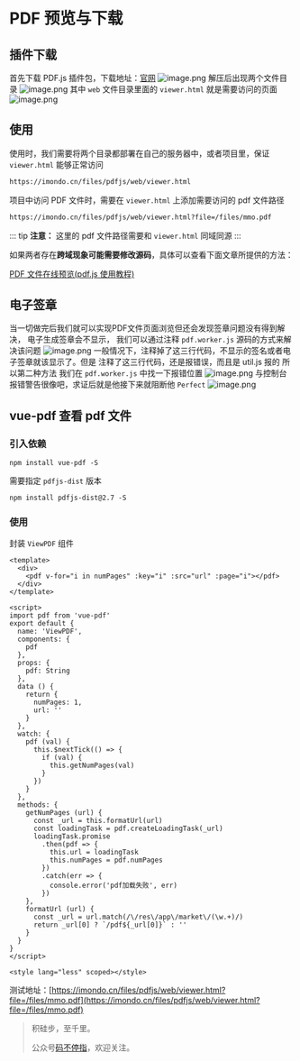 # PDF 预览与下载

## 插件下载

首先下载 PDF.js 插件包，下载地址：[官网](https://mozilla.github.io/pdf.js/getting_started/#download)
![image.png](https://p3-juejin.byteimg.com/tos-cn-i-k3u1fbpfcp/d770454fc8204b7883f440638426e091~tplv-k3u1fbpfcp-zoom-1.image)
解压后出现两个文件目录
![image.png](https://p3-juejin.byteimg.com/tos-cn-i-k3u1fbpfcp/6e31ac8edb574183804e3ce5b2741a27~tplv-k3u1fbpfcp-zoom-1.image)
其中 `web` 文件目录里面的 `viewer.html` 就是需要访问的页面
![image.png](https://p3-juejin.byteimg.com/tos-cn-i-k3u1fbpfcp/44fd0517161e47ae924b35dfcef83e01~tplv-k3u1fbpfcp-zoom-1.image)

## 使用

使用时，我们需要将两个目录都部署在自己的服务器中，或者项目里，保证 `viewer.html` 能够正常访问

```bash
https://imondo.cn/files/pdfjs/web/viewer.html
```

项目中访问 PDF 文件时，需要在 `viewer.html` 上添加需要访问的 pdf 文件路径

```bash
https://imondo.cn/files/pdfjs/web/viewer.html?file=/files/mmo.pdf
```

::: tip
**注意：** 这里的 pdf 文件路径需要和 `viewer.html` 同域同源
:::

如果两者存在**跨域现象可能需要修改源码**，具体可以查看下面文章所提供的方法：

[PDF 文件在线预览(pdf.js 使用教程)](https://segmentfault.com/a/1190000038639669)

## 电子签章

当一切做完后我们就可以实现PDF文件页面浏览但还会发现签章问题没有得到解决， 电子生成签章会不显示， 我们可以通过注释 `pdf.worker.js` 源码的方式来解决该问题
![image.png](https://p3-juejin.byteimg.com/tos-cn-i-k3u1fbpfcp/042eb7997d4841718d9705df56bc110b~tplv-k3u1fbpfcp-zoom-1.image)
一般情况下，注释掉了这三行代码，不显示的签名或者电子签章就该显示了。但是 注释了这三行代码，还是报错误，而且是 util.js 报的
所以第二种方法 我们在 `pdf.worker.js` 中找一下报错位置
![image.png](https://p3-juejin.byteimg.com/tos-cn-i-k3u1fbpfcp/0878be9854144f6387deaa365f675999~tplv-k3u1fbpfcp-zoom-1.image)
与控制台报错警告很像吧，求证后就是他接下来就阻断他 `Perfect`
![image.png](https://p3-juejin.byteimg.com/tos-cn-i-k3u1fbpfcp/cba69e0648ff4ea6840bff8c3f70b2e4~tplv-k3u1fbpfcp-zoom-1.image)

## vue-pdf 查看 pdf 文件

### 引入依赖

```shell
npm install vue-pdf -S
```

需要指定 `pdfjs-dist` 版本

```shell
npm install pdfjs-dist@2.7 -S
```

### 使用

封装 `ViewPDF` 组件

```vue
<template>
  <div>
    <pdf v-for="i in numPages" :key="i" :src="url" :page="i"></pdf>
  </div>
</template>

<script>
import pdf from 'vue-pdf'
export default {
  name: 'ViewPDF',
  components: {
    pdf
  },
  props: {
    pdf: String
  },
  data () {
    return {
      numPages: 1,
      url: ''
    }
  },
  watch: {
    pdf (val) {
      this.$nextTick(() => {
        if (val) {
          this.getNumPages(val)
        }
      })
    }
  },
  methods: {
    getNumPages (url) {
      const _url = this.formatUrl(url)
      const loadingTask = pdf.createLoadingTask(_url)
      loadingTask.promise
        .then(pdf => {
          this.url = loadingTask
          this.numPages = pdf.numPages
        })
        .catch(err => {
          console.error('pdf加载失败', err)
        })
    },
    formatUrl (url) {
      const _url = url.match(/\/res\/app\/market\/(\w.+)/)
      return _url[0] ? `/pdf${_url[0]}` : ''
    }
  }
}
</script>

<style lang="less" scoped></style>

```

测试地址：[https://imondo.cn/files/pdfjs/web/viewer.html?file=/files/mmo.pdf](https://imondo.cn/files/pdfjs/web/viewer.html?file=/files/mmo.pdf)

> 积硅步，至千里。
> 
> 公众号[码不停指](https://p9-juejin.byteimg.com/tos-cn-i-k3u1fbpfcp/855e466bedfd48be83a87be744dfec21~tplv-k3u1fbpfcp-watermark.image)，欢迎关注。
